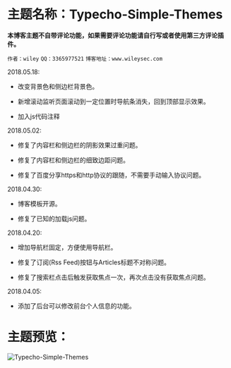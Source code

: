 ﻿#  主题名称：Typecho-Simple-Themes
 
 **本博客主题不自带评论功能，如果需要评论功能请自行写或者使用第三方评论插件。**

 `作者：wiley`
 `QQ：3365977521`
 `博客地址：www.wileysec.com`

2018.05.18:

- 改变背景色和侧边栏背景色。

- 新增滚动监听页面滚动到一定位置时导航条消失，回到顶部显示效果。

- 加入js代码注释

2018.05.02:

- 修复了内容栏和侧边栏的阴影效果过重问题。

- 修复了内容栏和侧边栏的细致边距问题。

- 修复了百度分享https和http协议的跟随，不需要手动输入协议问题。

2018.04.30:

- 博客模板开源。

- 修复了已知的加载js问题。

2018.04.20:

- 增加导航栏固定，方便使用导航栏。

- 修复了订阅(Rss Feed)按钮与Articles标题不对称问题。

- 修复了搜索栏点击后触发获取焦点一次，再次点击没有获取焦点问题。

2018.04.05:

- 添加了后台可以修改前台个人信息的功能。

# 主题预览：
![Typecho-Simple-Themes](https://raw.githubusercontent.com/Wileysec/Typecho-Simple-Themes/master/screenshot.png "Typecho-Simple-Themes")

